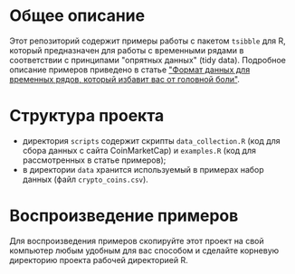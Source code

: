 # Общее описание
Этот репозиторий содержит примеры работы с пакетом `tsibble` для R, который предназначен для работы с временными рядами в соответствии с принципами "опрятных данных" (tidy data). Подробное описание примеров приведено в статье ["Формат данных для временных рядов, который избавит вас от головной боли"](https://r-analytics.blogspot.com/2019/12/tsibble.html).

# Структура проекта
* директория `scripts` содержит скрипты `data_collection.R` (код для сбора данных с сайта CoinMarketCap) и `examples.R` (код для рассмотренных в статье примеров);
* в директории `data` хранится используемый в примерах набор данных (файл `crypto_coins.csv`).

# Воспроизведение примеров
Для воспроизведения примеров скопируйте этот проект на свой компьютер любым удобным для вас способом и сделайте корневую директорию проекта рабочей директорией R.
